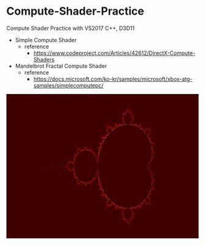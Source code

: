 # Compute-Shader-Practice
Compute Shader Practice with VS2017 C++, D3D11


- Simple Compute Shader
  - reference
    - https://www.codeproject.com/Articles/42612/DirectX-Compute-Shaders
- Mandelbrot Fractal Compute Shader
  - reference
    - https://docs.microsoft.com/ko-kr/samples/microsoft/xbox-atg-samples/simplecomputepc/


![](https://github.com/jjuiddong/Compute-Shader-Practice/blob/master/Doc/mandelbrot%20fractal.jpg?raw=true)
 
